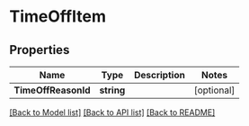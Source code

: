 # TimeOffItem

## Properties

Name | Type | Description | Notes
------------ | ------------- | ------------- | -------------
**TimeOffReasonId** | **string** |  | [optional] 

[[Back to Model list]](../README.md#documentation-for-models) [[Back to API list]](../README.md#documentation-for-api-endpoints) [[Back to README]](../README.md)


